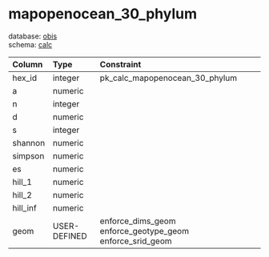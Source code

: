 # mapopenocean_30_phylum
database: [obis](../)  
schema: [calc](calc)  

|Column|Type|Constraint|
|:---|:---|:---|
|hex_id|integer|pk_calc_mapopenocean_30_phylum |
|a|numeric||
|n|integer||
|d|numeric||
|s|integer||
|shannon|numeric||
|simpson|numeric||
|es|numeric||
|hill_1|numeric||
|hill_2|numeric||
|hill_inf|numeric||
|geom|USER-DEFINED|enforce_dims_geom enforce_geotype_geom enforce_srid_geom |
